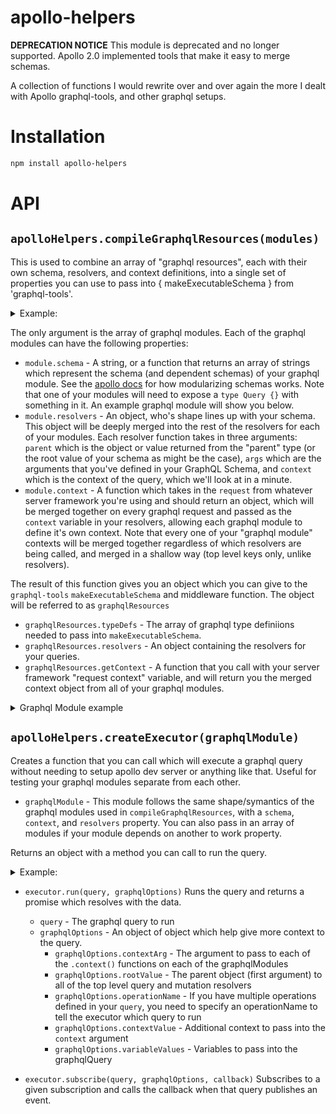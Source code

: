 # apollo-helpers

**DEPRECATION NOTICE** This module is deprecated and no longer supported. Apollo
2.0 implemented tools that make it easy to merge schemas.

A collection of functions I would rewrite over and over again the more I dealt
with Apollo graphql-tools, and other graphql setups.

# Installation

```sh
npm install apollo-helpers
```

# API

## `apolloHelpers.compileGraphqlResources(modules)`

This is used to combine an array of "graphql resources", each with their own
schema, resolvers, and context definitions, into a single set of properties
you can use to pass into { makeExecutableSchema } from 'graphql-tools'.

<details>
<summary>Example:</summary>

```js
const graphqlModules = [
  {
    schema: `type Query { health }`,
    resolvers: { Query: { health: () => 'ok' } }
  },
  {
    schema: `extend type Query { health2 }`,
    resolvers: {
      Query: {
        health2: (parent, args, context) => context.newHealth
      }
    },
    context: req => ({ newHealth: 'A-O-K' })
  }
]
const graphqlResources = compileGraphqlResources(graphqlModules)
const schema = makeExecutableSchema({
  typeDefs: graphqlResources.typeDefs,
  resolvers: graphqlResources.resolvers
})
app.use(
  '/graphql',
  graphqlExpress(req => ({
    schema,
    context: graphqlResources.getContext(req)
  }))
)
```

</details>

The only argument is the array of graphql modules. Each of the graphql modules
can have the following properties:

- `module.schema` - A string, or a function that returns an array of strings
  which represent the schema (and dependent schemas) of your graphql module. See
  the [apollo docs](https://www.apollographql.com/docs/graphql-tools/generate-schema.html#modularizing)
  for how modularizing schemas works. Note that one of your modules will need to
  expose a `type Query {}` with something in it. An example graphql module will
  show you below.
- `module.resolvers` - An object, who's shape lines up with your schema. This
  object will be deeply merged into the rest of the resolvers for each of your
  modules. Each resolver function takes in three arguments: `parent` which is
  the object or value returned from the "parent" type (or the root value of your
  schema as might be the case), `args` which are the arguments that you've
  defined in your GraphQL Schema, and `context` which is the context of the
  query, which we'll look at in a minute.
- `module.context` - A function which takes in the `request` from whatever
  server framework you're using and should return an object, which will be
  merged together on every graphql request and passed as the `context` variable
  in your resolvers, allowing each graphql module to define it's own context.
  Note that every one of your "graphql module" contexts will be merged together
  regardless of which resolvers are being called, and merged in a shallow way
  (top level keys only, unlike resolvers).

The result of this function gives you an object which you can give to the
`graphql-tools` `makeExecutableSchema` and middleware function. The object will
be referred to as `graphqlResources`

- `graphqlResources.typeDefs` - The array of graphql type definiions needed to
  pass into `makeExecutableSchema`.
- `graphqlResources.resolvers` - An object containing the resolvers for your
  queries.
- `graphqlResources.getContext` - A function that you call with your server
  framework "request context" variable, and will return you the merged context
  object from all of your graphql modules.

<details>
<summary>Graphql Module example</summary>

```js
// resources/system/system.graphql.js
const systemController = {
  health: () => 'ok',
  echo: msg => msg
}

exports.schema = `
  type Query {
    health: String!
  }
  type Mutation {
    echo(msg: String!): String!
  }
`

exports.context = req => ({
  user: req.user || { id: null },
  system: systemController
})

exports.resolvers = {
  Query: {
    health(parent, args, context) {
      return context.system.health()
    }
  },
  Mutation: {
    echo(parent, args, context) {
      return context.system.echo(args.msg)
    }
  }
}
```

```js
// resources/todos/todos.graphql.js
// NOTE that in the examples, the business logic is happening in the resolvers.
// My personal opinion is that the logic should happen in the controller, and
// the resolvers should just call functions straight into the controller and
// just act as a translation layer.
const todoController = require('./todos.controller')

exports.schema = `
  type Todo {
    id: ID!
    label: String!
    completed: Boolean!
  }
  extend type Query {
    todos(completed: Boolean): [Todo]!
    todo(id: ID!): Todo
  }
  extend type Mutation {
    createTodo(label: String!): Todo
    updateTodo(
      id: ID!
      label: String
      completed: Boolean
    ): Todo
    deleteTodo(id: ID!): Todo
  }
`

exports.context = req => ({
  todos: todoController
})

exports.resolvers = {
  Todo: {
    id(parent) {
      return String(parent._id)
    }
  },
  Query: {
    todos(parent, args, context) {
      const query = Object.assign({}, args, { owner: context.user.id })
      return context.todos.find(query)
    },
    todo(parent, { id }, context) {
      return context.todos.findOne({
        _id: id,
        owner: context.user.id
      })
    }
  },
  Mutation: {
    createTodo(parent, { label }, context) {
      return context.todos.create({
        label,
        completed: false,
        owner: context.user.id
      })
    },
    updateTodo(parent, { id, ...update }, context) {
      return context.todos.findOneAndUpdate(
        {
          _id: id,
          owner: context.user.id
        },
        update,
        { new: true }
      )
    },
    deleteTodo(parent, { id }, context) {
      return context.todos.findOneAndRemove({
        _id: id,
        owner: context.user.id
      })
    }
  }
}
```

```js
// app.js
const express = require('express')
const bodyParser = require('body-parser')
const { graphqlExpress } = require('apollo-server-express')
const { makeExecutableSchema } = require('graphq-tools')
const { compileGraphqlResources } = require('apollo-helpers')

// Resources
const system = require('./resources/system/system.graphql')
const todos = require('./resources/todos/todos.graphql')
const graphqlResources = compileGraphqlResources([system, todos])

const schema = makeExecutableSchema({
  typeDefs: graphqlResources.typeDefs,
  resolvers: graphqlResources.resolvers
})

app.use(bodyParser.json())
app.use(
  '/graphql',
  graphqlExpress(req => ({
    schema,
    context: graphqlResources.getContext(req)
  }))
)
```

</details>

## `apolloHelpers.createExecutor(graphqlModule)`

Creates a function that you can call which will execute a graphql query
without needing to setup apollo dev server or anything like that. Useful for
testing your graphql modules separate from each other.

- `graphqlModule` - This module follows the same shape/symantics of the graphql
  modules used in `compileGraphqlResources`, with a `schema`, `context`, and
  `resolvers` property. You can also pass in an array of modules if your module
  depends on another to work property.

Returns an object with a method you can call to run the query.

<details>
<summary>Example:</summary>

```js
const { createExecutor } = require('apollo-helpers')
const pubsub = new require('graphql-subscriptions').PubSub()

const graphqlModule = {
  schema: `
    Query { health: String! }
    Mutation { echo(msg: String!): String! }
    Subscription { tick: Int! }
  `,
  resolvers: {
    Query: {
      health: () => 'ok'
    },
    Mutation: {
      echo: (parent, args) => args.msg
    },
    Subscription: {
      tick: {
        subscribe: () => pubsub.asyncIterator('tick')
      }
    }
  }
}
setInterval(() => {
  pubsub.publish('tick', { tick: Date.now() })
}, 1000)

const executor = createExecutor(graphqlModule)

executor.run(`query { health }`).then(result => console.log(result)) // { data: { health: 'ok' } }

executor
  .run(
    `
    mutation Echo($message: String!) {
      echo(msg: $message)
    }
  `,
    {
      variableValues: { message: 'Hello world!' }
    }
  )
  .then(result => console.log(result)) // { data: { echo: 'Hello world!' } }

executor.subscribe(`subscription { tick }`, {}, result => {
  console.log(result) // { data: { tick: 1510239888797 }}
})
```

</details>

- `executor.run(query, graphqlOptions)`
  Runs the query and returns a promise which resolves with the data.

  - `query` - The graphql query to run
  - `graphqlOptions` - An object of object which help give more context to the
    query.
    - `graphqlOptions.contextArg` - The argument to pass to each of the
      `.context()` functions on each of the graphqlModules
    - `graphqlOptions.rootValue` - The parent object (first argument) to all of
      the top level query and mutation resolvers
    - `graphqlOptions.operationName` - If you have multiple operations defined
      in your `query`, you need to specify an operationName to tell the executor
      which query to run
    - `graphqlOptions.contextValue` - Additional context to pass into the
      `context` argument
    - `graphqlOptions.variableValues` - Variables to pass into the graphqlQuery

- `executor.subscribe(query, graphqlOptions, callback)`
  Subscribes to a given subscription and calls the callback when that query
  publishes an event.
